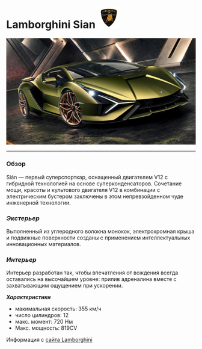 # Lamborghini Sian ![логотип](logo_lamborghini.jpg)

![авто](lamb_sian.jpg)
***

### **Обзор**

Sián — первый суперспорткар, оснащенный двигателем V12 с гибридной технологией на основе суперконденсаторов. Сочетание мощи, красоты и культового двигателя V12 в комбинации с электрическим бустером заключены в этом непревзойденном чуде инженерной технологии.

### *Экстерьер*
Выполненный из углеродного волокна монокок, электрохромная крыша и подвижные поверхности созданы с применением интеллектуальных инновационных материалов.

### *Интерьер*
Интерьер разработан так, чтобы впечатления от вождения всегда оставались на высочайшем уровне: прилив адреналина вместе с захватывающим ощущением при ускорении.

***Характеристики***
- макимальная скорость: 355 км/ч
- число цилиндров: 12
- макс. момент: 720 Нм
- Макс. мощность: 819CV

Информация с [сайта Lamborghini](https://www.lamborghini.com)